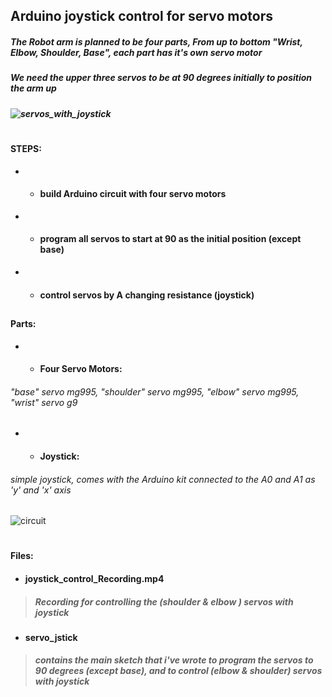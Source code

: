 ## Arduino joystick control for servo motors
##### The Robot arm is planned to be four parts, From up to bottom "Wrist, Elbow, Shoulder, Base", each part has it's own servo motor 
##### We need the upper three servos to be at 90 degrees initially to position the arm up

##### ![servos_with_joystick](https://user-images.githubusercontent.com/49666154/127266428-9e9b8bb4-2fd6-4ac9-b997-314c87fe5f0f.jpeg)
#
#### STEPS:
- - #### build Arduino circuit with four servo motors 
- - #### program all servos to start at 90 as the initial position (except base)
- - #### control servos by A changing resistance (joystick)
 ##
#### Parts:
- - #### Four Servo Motors: 
 ###### "base" servo mg995, "shoulder" servo mg995, "elbow" servo mg995, "wrist" servo g9
- - #### Joystick: 
 ###### simple joystick, comes with the Arduino kit connected to the A0 and A1 as 'y' and 'x' axis
![circuit](https://user-images.githubusercontent.com/49666154/127266488-fc4c3b7b-79ad-478b-b42a-12b9e5feaa0a.jpeg)
#
#### Files:
- #### joystick_control_Recording.mp4
 > ##### Recording for controlling the (shoulder & elbow ) servos with joystick
- #### servo_jstick
> ##### contains the main sketch that i've wrote to program the servos to 90 degrees (except base), and to control (elbow & shoulder) servos with joystick 


  

